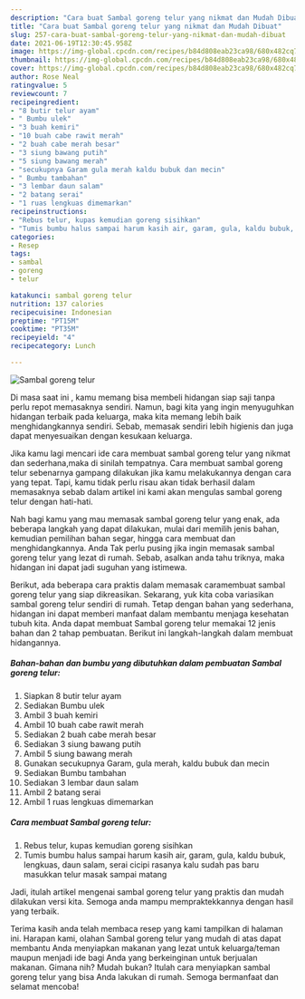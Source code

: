 ```yaml
---
description: "Cara buat Sambal goreng telur yang nikmat dan Mudah Dibuat"
title: "Cara buat Sambal goreng telur yang nikmat dan Mudah Dibuat"
slug: 257-cara-buat-sambal-goreng-telur-yang-nikmat-dan-mudah-dibuat
date: 2021-06-19T12:30:45.958Z
image: https://img-global.cpcdn.com/recipes/b84d808eab23ca98/680x482cq70/sambal-goreng-telur-foto-resep-utama.jpg
thumbnail: https://img-global.cpcdn.com/recipes/b84d808eab23ca98/680x482cq70/sambal-goreng-telur-foto-resep-utama.jpg
cover: https://img-global.cpcdn.com/recipes/b84d808eab23ca98/680x482cq70/sambal-goreng-telur-foto-resep-utama.jpg
author: Rose Neal
ratingvalue: 5
reviewcount: 7
recipeingredient:
- "8 butir telur ayam"
- " Bumbu ulek"
- "3 buah kemiri"
- "10 buah cabe rawit merah"
- "2 buah cabe merah besar"
- "3 siung bawang putih"
- "5 siung bawang merah"
- "secukupnya Garam gula merah kaldu bubuk dan mecin"
- " Bumbu tambahan"
- "3 lembar daun salam"
- "2 batang serai"
- "1 ruas lengkuas dimemarkan"
recipeinstructions:
- "Rebus telur, kupas kemudian goreng sisihkan"
- "Tumis bumbu halus sampai harum kasih air, garam, gula, kaldu bubuk, lengkuas, daun salam, serai cicipi rasanya kalu sudah pas baru masukkan telur masak sampai matang"
categories:
- Resep
tags:
- sambal
- goreng
- telur

katakunci: sambal goreng telur 
nutrition: 137 calories
recipecuisine: Indonesian
preptime: "PT15M"
cooktime: "PT35M"
recipeyield: "4"
recipecategory: Lunch

---
```



![Sambal goreng telur](https://img-global.cpcdn.com/recipes/b84d808eab23ca98/680x482cq70/sambal-goreng-telur-foto-resep-utama.jpg)

Di masa  saat ini , kamu memang bisa membeli hidangan siap saji tanpa perlu repot memasaknya sendiri. Namun, bagi kita yang ingin menyuguhkan hidangan terbaik pada keluarga, maka kita memang lebih baik menghidangkannya sendiri. Sebab, memasak sendiri lebih higienis dan juga dapat menyesuaikan dengan kesukaan keluarga.

Jika kamu lagi mencari ide cara membuat sambal goreng telur yang nikmat dan sederhana,maka di sinilah tempatnya. Cara membuat sambal goreng telur  sebenarnya gampang dilakukan jika kamu melakukannya dengan cara yang tepat. Tapi, kamu tidak perlu risau akan tidak berhasil dalam memasaknya 
sebab dalam artikel ini kami akan mengulas sambal goreng telur dengan hati-hati.  



Nah bagi kamu yang mau memasak sambal goreng telur yang enak, ada beberapa langkah yang dapat dilakukan, mulai dari memilih jenis bahan, kemudian pemilihan bahan segar, hingga cara membuat dan menghidangkannya. Anda Tak perlu pusing jika ingin memasak sambal goreng telur yang lezat di rumah. Sebab, asalkan anda  tahu triknya, maka hidangan ini dapat jadi suguhan yang istimewa.

Berikut, ada beberapa cara praktis  dalam memasak caramembuat sambal goreng telur yang siap dikreasikan. Sekarang, yuk kita coba variasikan sambal goreng telur sendiri di rumah. Tetap dengan bahan yang sederhana, hidangan ini dapat memberi manfaat dalam membantu menjaga kesehatan tubuh kita. Anda dapat membuat Sambal goreng telur memakai 12 jenis bahan dan 2 tahap pembuatan. Berikut ini langkah-langkah dalam membuat hidangannya.

<!--inarticleads1-->

##### Bahan-bahan dan bumbu yang dibutuhkan dalam pembuatan Sambal goreng telur:

1. Siapkan 8 butir telur ayam
1. Sediakan  Bumbu ulek
1. Ambil 3 buah kemiri
1. Ambil 10 buah cabe rawit merah
1. Sediakan 2 buah cabe merah besar
1. Sediakan 3 siung bawang putih
1. Ambil 5 siung bawang merah
1. Gunakan secukupnya Garam, gula merah, kaldu bubuk dan mecin
1. Sediakan  Bumbu tambahan
1. Sediakan 3 lembar daun salam
1. Ambil 2 batang serai
1. Ambil 1 ruas lengkuas dimemarkan




<!--inarticleads2-->

##### Cara membuat Sambal goreng telur:

1. Rebus telur, kupas kemudian goreng sisihkan
1. Tumis bumbu halus sampai harum kasih air, garam, gula, kaldu bubuk, lengkuas, daun salam, serai cicipi rasanya kalu sudah pas baru masukkan telur masak sampai matang




Jadi, itulah artikel mengenai  sambal goreng telur  yang praktis dan mudah dilakukan versi kita. Semoga anda mampu mempraktekkannya dengan hasil yang terbaik. 

Terima kasih anda telah membaca resep yang kami tampilkan di halaman ini. Harapan kami, olahan  Sambal goreng telur yang mudah di atas dapat membantu Anda menyiapkan makanan yang lezat untuk keluarga/teman maupun menjadi ide bagi Anda yang berkeinginan untuk berjualan makanan. Gimana nih? Mudah bukan? Itulah cara menyiapkan sambal goreng telur yang bisa Anda lakukan di rumah. Semoga bermanfaat dan selamat mencoba!

